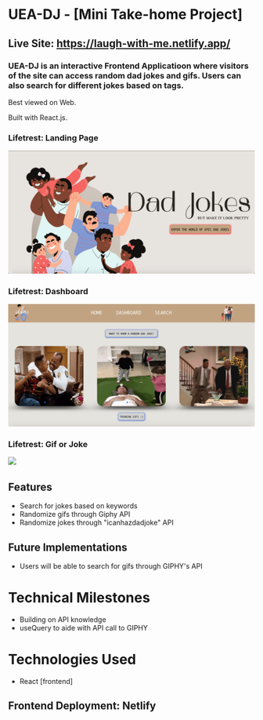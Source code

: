 # UEA-DJ - [Mini Take-home Project] 
## Live Site: https://laugh-with-me.netlify.app/ 
### UEA-DJ is an interactive Frontend Applicatioon where visitors of the site can access random dad jokes and gifs. Users can also search for different jokes based on tags. 

Best viewed on Web.

Built with React.js.

### Lifetrest: Landing Page
<img src="readmeImages/landingPage.png" width="850px">

### Lifetrest: Dashboard
<img src="readmeImages/dashboard.png" width="850px">

### Lifetrest: Gif or Joke 
<img src="readmeImages/giforjoke.png" width="850px">


## Features
- Search for jokes based on keywords
- Randomize gifs through Giphy API
- Randomize jokes through "icanhazdadjoke" API

## Future Implementations
- Users will be able to search for gifs through GIPHY's API

# Technical Milestones
- Building on API knowledge
- useQuery to aide with API call to GIPHY 

# Technologies Used
- React [frontend]

## Frontend Deployment: Netlify


